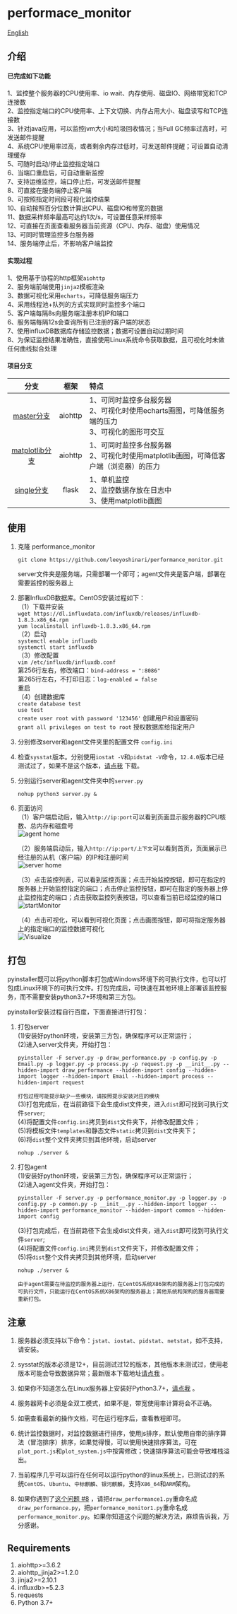 # performace_monitor
[English](https://github.com/leeyoshinari/performance_monitor/blob/master/README.md)
## 介绍
#### 已完成如下功能<br>
1、监控整个服务器的CPU使用率、io wait、内存使用、磁盘IO、网络带宽和TCP连接数<br>
2、监控指定端口的CPU使用率、上下文切换、内存占用大小、磁盘读写和TCP连接数<br>
3、针对java应用，可以监控jvm大小和垃圾回收情况；当Full GC频率过高时，可发送邮件提醒<br>
4、系统CPU使用率过高，或者剩余内存过低时，可发送邮件提醒；可设置自动清理缓存<br>
5、可随时启动/停止监控指定端口<br>
6、当端口重启后，可自动重新监控<br>
7、支持运维监控，端口停止后，可发送邮件提醒<br>
8、可直接在服务端停止客户端<br>
9、可按照指定时间段可视化监控结果<br>
10、自动按照百分位数计算出CPU、磁盘IO和带宽的数据<br>
11、数据采样频率最高可达约1次/s，可设置任意采样频率<br>
12、可直接在页面查看服务器当前资源（CPU、内存、磁盘）使用情况<br>
13、可同时管理监控多台服务器<br>
14、服务端停止后，不影响客户端监控<br>

#### 实现过程
1、使用基于协程的http框架`aiohttp`<br>
2、服务端前端使用`jinja2`模板渲染<br>
3、数据可视化采用`echarts`，可降低服务端压力<br>
4、采用线程池+队列的方式实现同时监控多个端口<br>
5、客户端每隔8s向服务端注册本机IP和端口<br>
6、服务端每隔12s会查询所有已注册的客户端的状态<br>
7、使用influxDB数据库存储监控数据；数据可设置自动过期时间<br>
8、为保证监控结果准确性，直接使用Linux系统命令获取数据，且可视化时未做任何曲线拟合处理<br>

#### 项目分支
| 分支 | 框架 | 特点 |
| :----: | :----:| :---- |
| [master分支](https://github.com/leeyoshinari/performance_monitor) | aiohttp | 1、可同时监控多台服务器<br> 2、可视化时使用echarts画图，可降低服务端的压力<br> 3、可视化的图形可交互 |
| [matplotlib分支](https://github.com/leeyoshinari/performance_monitor/tree/matplotlib) | aiohttp | 1、可同时监控多台服务器<br> 2、可视化时使用matplotlib画图，可降低客户端（浏览器）的压力 |
| [single分支](https://github.com/leeyoshinari/performance_monitor/tree/single) | flask | 1、单机监控<br> 2、监控数据存放在日志中<br> 3、使用matplotlib画图 |

## 使用
1. 克隆 performance_monitor
   ```shell
   git clone https://github.com/leeyoshinari/performance_monitor.git
   ```
   server文件夹是服务端，只需部署一个即可；agent文件夹是客户端，部署在需要监控的服务器上<br>

2. 部署InfluxDB数据库。CentOS安装过程如下：<br>
    （1）下载并安装<br>
        `wget https://dl.influxdata.com/influxdb/releases/influxdb-1.8.3.x86_64.rpm` <br>
        `yum localinstall influxdb-1.8.3.x86_64.rpm` <br>
    （2）启动<br>
        `systemctl enable influxdb` <br>
        `systemctl start influxdb` <br>
    （3）修改配置<br>
         `vim /etc/influxdb/influxdb.conf` <br>
         第256行左右，修改端口：`bind-address = ":8086"` <br>
         第265行左右，不打印日志：`log-enabled = false` <br>
         重启 <br>
    （4）创建数据库<br>
        `create database test` <br>
        `use test` <br>
        `create user root with password '123456'` 创建用户和设置密码 <br>
        `grant all privileges on test to root` 授权数据库给指定用户 <br>

3. 分别修改server和agent文件夹里的配置文件 `config.ini`

4. 检查`sysstat`版本。分别使用`iostat -V`和`pidstat -V`命令，`12.4.0`版本已经测试过了，如果不是这个版本，[请点我](http://sebastien.godard.pagesperso-orange.fr/download.html) 下载。

5. 分别运行server和agent文件夹中的`server.py`
   ```shell
   nohup python3 server.py &
   ```

5. 页面访问<br>
   （1）客户端启动后，输入`http://ip:port`可以看到页面显示服务器的CPU核数、总内存和磁盘号<br>
   ![agent home](https://github.com/leeyoshinari/performance_monitor/blob/master/server/static/agent.jpg)
   
   （2）服务端启动后，输入`http://ip:port/上下文`可以看到首页，页面展示已经注册的从机（客户端）的IP和注册时间<br>
   ![server home](https://github.com/leeyoshinari/performance_monitor/blob/master/server/static/home.jpg)
   
   （3）点击监控列表，可以看到监控页面；点击开始监控按钮，即可在指定的服务器上开始监控指定的端口；点击停止监控按钮，即可在指定的服务器上停止监控指定的端口；点击获取监控列表按钮，可以查看当前已经监控的端口<br>
   ![startMonitor](https://github.com/leeyoshinari/performance_monitor/blob/master/server/static/monitor.jpg)
   
   （4）点击可视化，可以看到可视化页面；点击画图按钮，即可将指定服务器上的指定端口的监控数据可视化<br>
   ![Visualize](https://github.com/leeyoshinari/performance_monitor/blob/master/server/static/visual.jpg)
   
## 打包
pyinstaller既可以将python脚本打包成Windows环境下的可执行文件，也可以打包成Linux环境下的可执行文件。打包完成后，可快速在其他环境上部署该监控服务，而不需要安装python3.7+环境和第三方包。<br>

pyinstaller安装过程自行百度，下面直接进行打包：<br>

1. 打包server<br>
    (1)安装好python环境，安装第三方包，确保程序可以正常运行；<br>
    (2)进入server文件夹，开始打包：<br>
    ```shell
    pyinstaller -F server.py -p draw_performance.py -p config.py -p Email.py -p logger.py -p process.py -p request.py -p __init__.py --hidden-import draw_performance --hidden-import config --hidden-import logger --hidden-import Email --hidden-import process --hidden-import request
    ```
    `打包过程可能提示缺少一些模块，请按照提示安装对应的模块`<br>
    (3)打包完成后，在当前路径下会生成dist文件夹，进入`dist`即可找到可执行文件`server`;<br>
    (4)将配置文件`config.ini`拷贝到`dist`文件夹下，并修改配置文件；<br>
    (5)将模板文件`templates`和静态文件`static`拷贝到`dist`文件夹下；<br>
    (6)将`dist`整个文件夹拷贝到其他环境，启动server
    ```shell
    nohup ./server &
    ```

2. 打包agent<br>
    (1)安装好python环境，安装第三方包，确保程序可以正常运行；<br>
    (2)进入agent文件夹，开始打包：<br>
    ```shell
    pyinstaller -F server.py -p performance_monitor.py -p logger.py -p config.py -p common.py -p __init__.py --hidden-import logger --hidden-import performance_monitor --hidden-import common --hidden-import config
    ```
    (3)打包完成后，在当前路径下会生成dist文件夹，进入`dist`即可找到可执行文件`server`;<br>
    (4)将配置文件`config.ini`拷贝到`dist`文件夹下，并修改配置文件；<br>
    (5)将`dist`整个文件夹拷贝到其他环境，启动server
    ```shell
    nohup ./server &
    ```
   `由于agent需要在待监控的服务器上运行，在CentOS系统X86架构的服务器上打包完成的可执行文件，只能运行在CentOS系统X86架构的服务器上；其他系统和架构的服务器需要重新打包。`<br>

## 注意
1. 服务器必须支持以下命令：`jstat`、`iostat`、`pidstat`、`netstat`，如不支持，请安装。

2. sysstat的版本必须是12+，目前测试过12的版本，其他版本未测试过，使用老版本可能会导致数据异常；最新版本下载地址[请点我](http://sebastien.godard.pagesperso-orange.fr/download.html) 。

3. 如果你不知道怎么在Linux服务器上安装好Python3.7+，[请点我](https://github.com/leeyoshinari/performance_monitor/wiki/Python-3.7.x-%E5%AE%89%E8%A3%85) 。

4. 服务器网卡必须是全双工模式，如果不是，带宽使用率计算将会不正确。

5. 如需查看最新的操作文档，可在运行程序后，查看教程即可。

6. 统计监控数据时，对监控数据进行排序，使用js排序，默认使用自带的排序算法（冒泡排序）排序，如果觉得慢，可以使用快速排序算法，可在`plot_port.js`和`plot_system.js`中按需修改；快速排序算法可能会导致堆栈溢出。

7. 当前程序几乎可以运行在任何可以运行python的linux系统上，已测试过的系统`CentOS`、`Ubuntu`、`中标麒麟`、`银河麒麟`，支持`X86_64`和`ARM`架构。

8. 如果你遇到了[这个问题 #8](https://github.com/leeyoshinari/performance_monitor/issues/8) ，请把`draw_performance1.py`重命名成`draw_performance.py`，把`performance_monitor1.py`重命名成`performance_monitor.py`。如果你知道这个问题的解决方法，麻烦告诉我，万分感谢。

## Requirements
1. aiohttp>=3.6.2
2. aiohttp_jinja2>=1.2.0
3. jinja2>=2.10.1
4. influxdb>=5.2.3
5. requests
6. Python 3.7+
